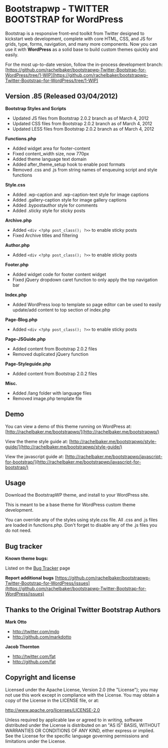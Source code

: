 Bootstrapwp - TWITTER BOOTSTRAP for WordPress
=================

Bootstrap is a responsive front-end toolkit from Twitter designed to kickstart web development, complete with core HTML, CSS, and JS for grids, type, forms, navigation, and many more components. Now you can use it with **WordPress** as a solid base to build custom themes quickly and easily.

For the most up-to-date version, follow the in-process development branch: [https://github.com/rachelbaker/bootstrapwp-Twitter-Bootstrap-for-WordPress/tree/1-WIP](https://github.com/rachelbaker/bootstrapwp-Twitter-Bootstrap-for-WordPress/tree/1-WIP)

Version .85 (Released 03/04/2012)
-------------

__Bootstrap Styles and Scripts__

*	Updated JS files from Bootstrap 2.0.2 branch as of March 4, 2012
*	Updated CSS files from Bootstrap 2.0.2 branch as of March 4, 2012
*	Updated LESS files from Bootstrap 2.0.2 branch as of March 4, 2012

__Functions.php__

*	Added widget area for footer-content
*	Fixed content_width size, now 770px
*	Added theme language text domain
*	Added after_theme_setup hook to enable post formats 
*	Removed .css and .js from string names of enqueuing script and style functions

__Style.css__

*	Added .wp-caption and .wp-caption-text style for image captions
*	Added .gallery-caption style for image gallery captions
*	Added .bypostauthor style for comments
*	Added .sticky style for sticky posts

__Archive.php__

*	Added `<div <?php post_class(); ?>>` to enable sticky posts
*  Fixed Archive titles and filtering

__Author.php__

*	Added `<div <?php post_class(); ?>>` to enable sticky posts

__Footer.php__

*	Added widget code for footer content widget
*	Fixed jQuery dropdown caret function to only apply the top navigation bar

__Index.php__

*	Added WordPress loop to template so page editor can be used to easily update/add content to top section of index.php

__Page-Blog.php__

*	Added `<div <?php post_class(); ?>>` to enable sticky posts

__Page-JSGuide.php__

*	Added content from Bootstrap 2.0.2 files
*	Removed duplicated jQuery function

__Page-Styleguide.php__

*	Added content from Bootstrap 2.0.2 files

__Misc.__

*	Added /lang folder with language files
*  Removed image.php template file



Demo
----
You can view a demo of this theme running on WordPress at:  [http://rachelbaker.me/bootstrapwp/](http://rachelbaker.me/bootstrapwp/)

View the theme style guide at: [http://rachelbaker.me/bootstrapwp/style-guide/](http://rachelbaker.me/bootstrapwp/style-guide/)

View the javascript guide at: [http://rachelbaker.me/bootstrapwp/javascript-for-bootstrap/](http://rachelbaker.me/bootstrapwp/javascript-for-bootstrap/)




Usage
-----

Download the BootstrapWP theme, and install to your WordPress site.

This is meant to be a base theme for WordPress custom theme development.  

You can override any of the styles using style.css file.  All .css and .js files are loaded in functions.php.  Don't forget to disable any of the .js files you do not need.  




Bug tracker
-----------
**Known theme bugs:**

Listed on the [Bug Tracker](http://rachelbaker.me/bootstrapwp/bug-tracker/) page

**Report additional bugs** [https://github.com/rachelbaker/bootstrapwp-Twitter-Bootstrap-for-WordPress/issues](https://github.com/rachelbaker/bootstrapwp-Twitter-Bootstrap-for-WordPress/issues)




Thanks to the Original Twitter Bootstrap Authors
-----------------------

**Mark Otto**

+ http://twitter.com/mdo
+ http://github.com/markdotto

**Jacob Thornton**

+ http://twitter.com/fat
+ http://github.com/fat


Copyright and license
---------------------


Licensed under the Apache License, Version 2.0 (the "License");
you may not use this work except in compliance with the License.
You may obtain a copy of the License in the LICENSE file, or at:

   http://www.apache.org/licenses/LICENSE-2.0

Unless required by applicable law or agreed to in writing, software
distributed under the License is distributed on an "AS IS" BASIS,
WITHOUT WARRANTIES OR CONDITIONS OF ANY KIND, either express or implied.
See the License for the specific language governing permissions and
limitations under the License.
